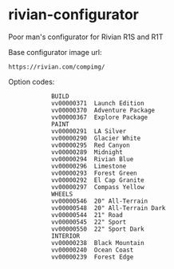 # rivian-configurator
Poor man's configurator for Rivian R1S and R1T

Base configurator image url:

    https://rivian.com/compimg/


Option codes:

                BUILD	
                vv00000371	Launch Edition
                vv00000370	Adventure Package
                vv00000367	Explore Package
                PAINT
                vv00000291	LA Silver
                vv00000290	Glacier White
                vv00000295	Red Canyon
                vv00000289	Midnight
                vv00000294	Rivian Blue
                vv00000296	Limestone
                vv00000293	Forest Green
                vv00000292	El Cap Granite
                vv00000297	Compass Yellow
                WHEELS
                vv00000546	20" All-Terrain
                vv00000548	20" All-Terrain Dark
                vv00000544	21" Road
                vv00000545	22" Sport
                vv00000550	22" Sport Dark
                INTERIOR
                vv00000238	Black Mountain
                vv00000240	Ocean Coast
                vv00000239	Forest Edge
